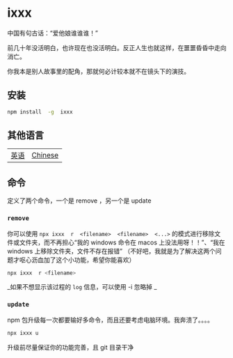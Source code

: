 # ixxx

中国有句古话：“爱他娘谁谁谁！”

前几十年没活明白，也许现在也没活明白。反正人生也就这样，在噩噩昏昏中走向消亡。

你我本是别人故事里的配角，那就何必计较本就不在镜头下的演技。

## 安装

```sh
npm install  -g  ixxx
```

## 其他语言

<table><tr>
<td><a href="https://github.com/lmssee/ixxx/blob/main/README.md"  target="_self">英语</a></td>
<td><a href="https://github.com/lmssee/ixxx/blob/main/自述文件.md"  target="_self">Chinese</a></td>
</tr></table>

## 命令

定义了两个命令，一个是 remove ，另一个是 update

### `remove`

你可以使用 `npx ixxx  r  <filename>  <filename>  <...>` 的模式进行移除文件或文件夹，而不再担心“我的 windows 命令在 macos 上没法用呀！！”、“我在 windows 上移除文件夹，文件不存在报错” （不好吧，我就是为了解决这两个问题才呕心沥血加了这个小功能，希望你能喜欢）

```sh
npx ixxx  r <filename>
```

_如果不想显示该过程的 `log` 信息，可以使用 -i 忽略掉 _

### `update`

npm 包升级每一次都要输好多命令，而且还要考虑电脑环境。我奔溃了。。。。

```sh
npx ixxx u
```

升级前尽量保证你的功能完善，且 git 目录干净
